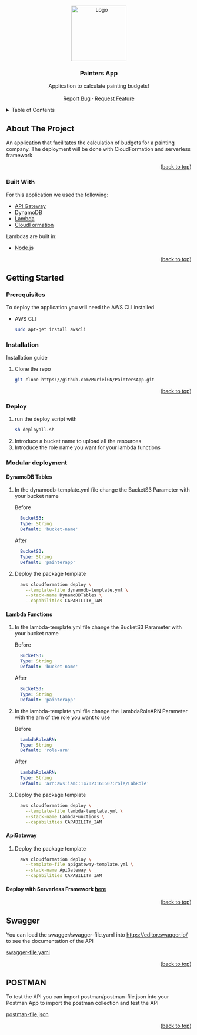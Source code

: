 <div id="top"></div>

<!-- PROJECT LOGO -->
<br />
<div align="center">
  <a href="https://github.com/MurielGN/PaintersApp">
    <img src="https://gravity.es/wp-content/uploads/2021/08/logo-blue.svg" alt="Logo" width="150" height="150">
  </a>

  <h3 align="center">Painters App</h3>

  <p align="center">
    Application to calculate painting budgets!
    <br />
    <br />
    <a href="https://github.com/MurielGN/PaintersApp/issues">Report Bug</a>
    ·
    <a href="https://github.com/MurielGN/PaintersApp/issues">Request Feature</a>
  </p>
</div>



<!-- TABLE OF CONTENTS -->
<details>
  <summary>Table of Contents</summary>
  <ol>
    <li>
      <a href="#about-the-project">About The Project</a>
      <ul>
        <li><a href="#built-with">Built With</a></li>
      </ul>
    </li>
    <li>
      <a href="#getting-started">Getting Started</a>
      <ul>
        <li><a href="#prerequisites">Prerequisites</a></li>
        <li><a href="#installation">Installation</a></li>
        <li><a href="#Deploy">Deploy</a></li>
        <li><a href="#Modular deployment">Modular deployment</a></li>
      </ul>
    </li>
    <li><a href="#Swagger">Swagger</a></li>
    <li><a href="#POSTMAN">Postman</a></li>
  </ol>
</details>


<!-- ABOUT THE PROJECT -->
## About The Project

An application that facilitates the calculation of budgets for a painting company. The deployment will be done with CloudFormation and serverless framework

<p align="right">(<a href="#top">back to top</a>)</p>


### Built With

For this application we used the following:

* [API Gateway](https://aws.amazon.com/es/api-gateway/)
* [DynamoDB](https://aws.amazon.com/es/dynamodb/)
* [Lambda](https://aws.amazon.com/es/lambda/)
* [CloudFormation](https://aws.amazon.com/es/cloudformation/)

Lambdas are built in:
* [Node.js](https://nodejs.org/)

<p align="right">(<a href="#top">back to top</a>)</p>



<!-- GETTING STARTED -->
## Getting Started

### Prerequisites

To deploy the application you will need the AWS CLI installed

* AWS CLI
  ```sh
  sudo apt-get install awscli
  ```

### Installation

Installation guide

1. Clone the repo
   ```sh
   git clone https://github.com/MurielGN/PaintersApp.git
   ```


<p align="right">(<a href="#top">back to top</a>)</p>

### Deploy

1. run the deploy script with
   ```sh
   sh deployall.sh
   ```
2. Introduce a bucket name to upload all the resources
3. Introduce the role name you want for your lambda functions
### Modular deployment

  #### DynamoDB Tables

1. In the dynamodb-template.yml file change the BucketS3 Parameter with your bucket name

      Before

      ```yaml
        BucketS3:
        Type: String
        Default: 'bucket-name'
      ```
      
      After

      ```yaml
        BucketS3:
        Type: String
        Default: 'painterapp'
      ```

2. Deploy the package template
    ```sh
      aws cloudformation deploy \
        --template-file dynamodb-template.yml \
        --stack-name DynamoDBTables \
        --capabilities CAPABILITY_IAM
    ```
  
  #### Lambda Functions

1. In the lambda-template.yml file change the BucketS3 Parameter with your bucket name

      Before

      ```yaml
        BucketS3:
        Type: String
        Default: 'bucket-name'
      ```
      
      After

      ```yaml
        BucketS3:
        Type: String
        Default: 'painterapp'
      ```

2. In the lambda-template.yml file change the LambdaRoleARN Parameter with the arn of the role you want to use

      Before

      ```yaml
        LambdaRoleARN:
        Type: String
        Default: 'role-arn'
      ```
      
      After

      ```yaml
        LambdaRoleARN:
        Type: String
        Default: 'arn:aws:iam::147023161607:role/LabRole'
      ```

3. Deploy the package template
    ```sh
      aws cloudformation deploy \
        --template-file lambda-template.yml \
        --stack-name LambdaFunctions \
        --capabilities CAPABILITY_IAM
    ```

  #### ApiGateway

1. Deploy the package template
    ```sh
      aws cloudformation deploy \
        --template-file apigateway-template.yml \
        --stack-name ApiGateway \
        --capabilities CAPABILITY_IAM
    ```
  
  #### Deploy with Serverless Framework [here](https://github.com/MurielGN/PaintersApp/tree/main/deploy/Serverless%20Framework/PaintersApp/README.md)

<p align="right">(<a href="#top">back to top</a>)</p>



<!-- SWAGGER EXAMPLES -->
## Swagger

You can load the swagger/swagger-file.yaml into https://editor.swagger.io/ to see the documentation of the API

[swagger-file.yaml](https://github.com/MurielGN/PaintersApp/blob/main/swagger/swagger-file.yaml)

<p align="right">(<a href="#top">back to top</a>)</p>



<!-- POSTMAN EXAMPLES -->
## POSTMAN

To test the API you can import postman/postman-file.json into your Postman App to import the postman collection and test the API

[postman-file.json](https://github.com/MurielGN/PaintersApp/blob/main/postman/postman-file.json)

<p align="right">(<a href="#top">back to top</a>)</p>
